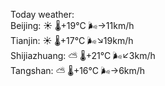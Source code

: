 Today weather:  
Beijing: ☀️ 🌡️+19°C 🌬️→11km/h  
Tianjin: ☀️ 🌡️+17°C 🌬️↘19km/h  
Shijiazhuang: ⛅️  🌡️+21°C 🌬️↙3km/h  
Tangshan: ⛅️  🌡️+16°C 🌬️→6km/h  
